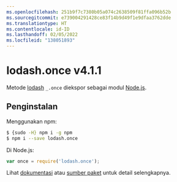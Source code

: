 ```yaml
---
ms.openlocfilehash: 251b9f7c7380b05a074c2638509f81ffa096b52b
ms.sourcegitcommit: e739004291428ce83f14b9d49f1e9dfaa3762dde
ms.translationtype: HT
ms.contentlocale: id-ID
ms.lasthandoff: 02/05/2022
ms.locfileid: "138051893"
---
```

# <a name="lodashonce-v411"></a>lodash.once v4.1.1

Metode [lodash](https://lodash.com/) `_.once` diekspor sebagai modul [Node.js](https://nodejs.org/).

## <a name="installation"></a>Penginstalan

Menggunakan npm:
```bash
$ {sudo -H} npm i -g npm
$ npm i --save lodash.once
```

Di Node.js:
```js
var once = require('lodash.once');
```

Lihat [dokumentasi](https://lodash.com/docs#once) atau [sumber paket](https://github.com/lodash/lodash/blob/4.1.1-npm-packages/lodash.once) untuk detail selengkapnya.
